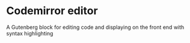 # Codemirror editor

A Gutenberg block for editing code and displaying on the front end with syntax highlighting